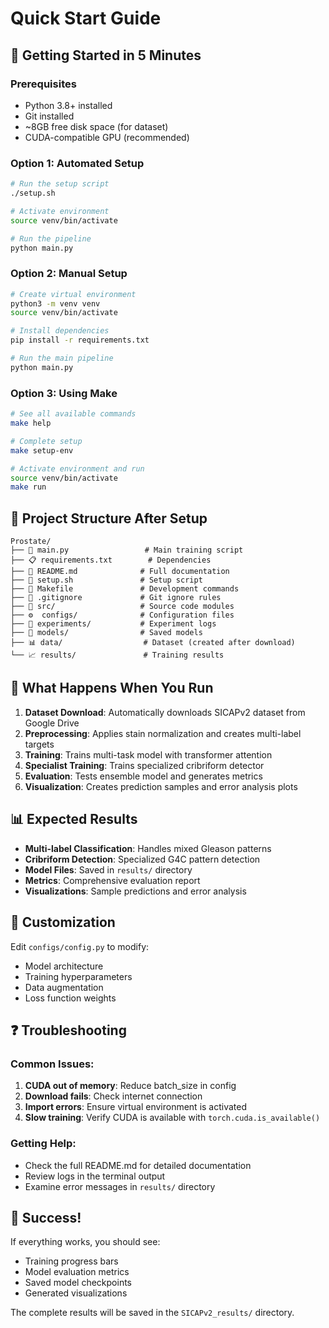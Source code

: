 # Quick Start Guide

## 🚀 Getting Started in 5 Minutes

### Prerequisites
- Python 3.8+ installed
- Git installed
- ~8GB free disk space (for dataset)
- CUDA-compatible GPU (recommended)

### Option 1: Automated Setup
```bash
# Run the setup script
./setup.sh

# Activate environment
source venv/bin/activate

# Run the pipeline
python main.py
```

### Option 2: Manual Setup
```bash
# Create virtual environment
python3 -m venv venv
source venv/bin/activate

# Install dependencies
pip install -r requirements.txt

# Run the main pipeline
python main.py
```

### Option 3: Using Make
```bash
# See all available commands
make help

# Complete setup
make setup-env

# Activate environment and run
source venv/bin/activate
make run
```

## 📂 Project Structure After Setup

```
Prostate/
├── 📄 main.py                 # Main training script
├── 📋 requirements.txt        # Dependencies
├── 📖 README.md              # Full documentation
├── 🚀 setup.sh               # Setup script
├── 🔧 Makefile               # Development commands
├── 🙈 .gitignore             # Git ignore rules
├── 📁 src/                   # Source code modules
├── ⚙️  configs/              # Configuration files
├── 🧪 experiments/           # Experiment logs
├── 🤖 models/                # Saved models
├── 📊 data/                  # Dataset (created after download)
└── 📈 results/               # Training results
```

## 🎯 What Happens When You Run

1. **Dataset Download**: Automatically downloads SICAPv2 dataset from Google Drive
2. **Preprocessing**: Applies stain normalization and creates multi-label targets
3. **Training**: Trains multi-task model with transformer attention
4. **Specialist Training**: Trains specialized cribriform detector
5. **Evaluation**: Tests ensemble model and generates metrics
6. **Visualization**: Creates prediction samples and error analysis plots

## 📊 Expected Results

- **Multi-label Classification**: Handles mixed Gleason patterns
- **Cribriform Detection**: Specialized G4C pattern detection
- **Model Files**: Saved in `results/` directory
- **Metrics**: Comprehensive evaluation report
- **Visualizations**: Sample predictions and error analysis

## 🔧 Customization

Edit `configs/config.py` to modify:
- Model architecture
- Training hyperparameters
- Data augmentation
- Loss function weights

## ❓ Troubleshooting

### Common Issues:

1. **CUDA out of memory**: Reduce batch_size in config
2. **Download fails**: Check internet connection
3. **Import errors**: Ensure virtual environment is activated
4. **Slow training**: Verify CUDA is available with `torch.cuda.is_available()`

### Getting Help:
- Check the full README.md for detailed documentation
- Review logs in the terminal output
- Examine error messages in `results/` directory

## 🎉 Success!

If everything works, you should see:
- Training progress bars
- Model evaluation metrics
- Saved model checkpoints
- Generated visualizations

The complete results will be saved in the `SICAPv2_results/` directory.
